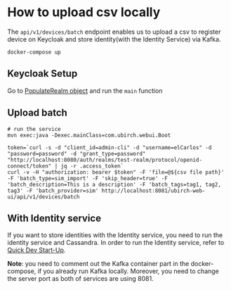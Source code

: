 # How to upload csv locally

The `api/v1/devices/batch` endpoint enables us to upload a csv to register device on Keycloak and store identity(with the Identity Service) via Kafka.

```shell
docker-compose up
```

## Keycloak Setup

Go to [PopulateRealm object](../src/test/scala/com/ubirch/webui/PopulateRealm.scala) and run the `main` function

## Upload batch
```shell
# run the service
mvn exec:java -Dexec.mainClass=com.ubirch.webui.Boot

token=`curl -s -d "client_id=admin-cli" -d "username=elCarlos" -d "password=password" -d "grant_type=password" "http://localhost:8080/auth/realms/test-realm/protocol/openid-connect/token" | jq -r .access_token`
curl -v -H "authorization: bearer $token" -F 'file=@${csv file path}' -F 'batch_type=sim_import' -F 'skip_header=true' -F 'batch_description=This is a description' -F 'batch_tags=tag1, tag2, tag3' -F 'batch_provider=sim' http://localhost:8081/ubirch-web-ui/api/v1/devices/batch
```

## With Identity service

If you want to store identities with the Identity service, you need to run the identity service and Cassandra.
In order to run the Identity service, refer to [Quick Dev Start-Up](https://github.com/ubirch/ubirch-id-service#quick-dev-start-up).

__Note__: you need to comment out the Kafka container part in the docker-compose, if you already run Kafka locally. Moreover, you need to change the server port as both of services are using 8081.

